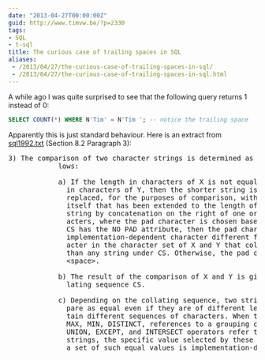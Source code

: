 ```yaml
---
date: "2013-04-27T00:00:00Z"
guid: http://www.timvw.be/?p=2330
tags:
- SQL
- t-sql
title: The curious case of trailing spaces in SQL
aliases:
 - /2013/04/27/the-curious-case-of-trailing-spaces-in-sql/
 - /2013/04/27/the-curious-case-of-trailing-spaces-in-sql.html
---
```

A while ago I was quite surprised to see that the following query returns 1 instead of 0:

```sql
SELECT COUNT(*) WHERE N'Tim' = N'Tim '; -- notice the trailing space
```

Apparently this is just standard behaviour. Here is an extract from [sql1992.txt](http://www.andrew.cmu.edu/user/shadow/sql/sql1992.txt) (Section 8.2 Paragraph 3):

<quote> 

<pre>3) The comparison of two character strings is determined as fol-
            lows:

            a) If the length in characters of X is not equal to the length
              in characters of Y, then the shorter string is effectively
              replaced, for the purposes of comparison, with a copy of
              itself that has been extended to the length of the longer
              string by concatenation on the right of one or more pad char-
              acters, where the pad character is chosen based on CS. If
              CS has the NO PAD attribute, then the pad character is an
              implementation-dependent character different from any char-
              acter in the character set of X and Y that collates less
              than any string under CS. Otherwise, the pad character is a
              &lt;space>.

            b) The result of the comparison of X and Y is given by the col-
              lating sequence CS.

            c) Depending on the collating sequence, two strings may com-
              pare as equal even if they are of different lengths or con-
              tain different sequences of characters. When the operations
              MAX, MIN, DISTINCT, references to a grouping column, and the
              UNION, EXCEPT, and INTERSECT operators refer to character
              strings, the specific value selected by these operations from
              a set of such equal values is implementation-dependent.
</pre>

</quote>